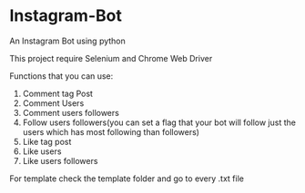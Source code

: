 # Instagram-Bot
An Instagram Bot using python

This project require Selenium and Chrome Web Driver

Functions that you can use:
1. Comment tag Post 
2. Comment Users                                                                           
3. Comment users followers 
4. Follow users followers(you can set a flag that your bot will follow just the users which has most following than followers)
5. Like tag post
6. Like users
7. Like users followers

For template check the template folder and go to every .txt file
